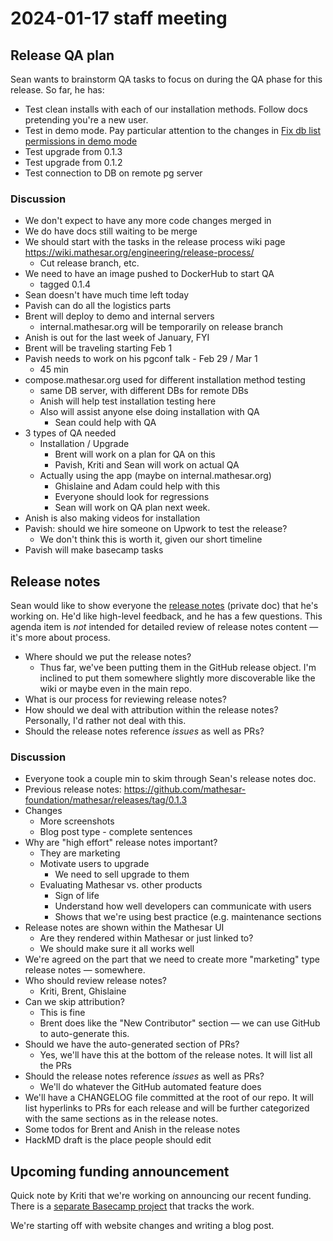 # 2024-01-17 staff meeting

## Release QA plan

Sean wants to brainstorm QA tasks to focus on during the QA phase for this release. So far, he has:

- Test clean installs with each of our installation methods. Follow docs pretending you're a new user.
- Test in demo mode. Pay particular attention to the changes in [Fix db list permissions in demo mode](https://github.com/mathesar-foundation/mathesar/pull/3129)
- Test upgrade from 0.1.3
- Test upgrade from 0.1.2
- Test connection to DB on remote pg server

### Discussion

- We don't expect to have any more code changes merged in
- We do have docs still waiting to be merge
- We should start with the tasks in the release process wiki page https://wiki.mathesar.org/engineering/release-process/
    - Cut release branch, etc.
- We need to have an image pushed to DockerHub to start QA
    - tagged 0.1.4
- Sean doesn't have much time left today
- Pavish can do all the logistics parts
- Brent will deploy to demo and internal servers
    - internal.mathesar.org will be temporarily on release branch
- Anish is out for the last week of January, FYI
- Brent will be traveling starting Feb 1
- Pavish needs to work on his pgconf talk - Feb 29 / Mar 1
    - 45 min
- compose.mathesar.org used for different installation method testing
    - same DB server, with different DBs for remote DBs
    - Anish will help test installation testing here
    - Also will assist anyone else doing installation with QA
        - Sean could help with QA
- 3 types of QA needed
    - Installation / Upgrade
        - Brent will work on a plan for QA on this
        - Pavish, Kriti and Sean will work on actual QA
    - Actually using the app (maybe on internal.mathesar.org)
        - Ghislaine and Adam could help with this
        - Everyone should look for regressions
        - Sean will work on QA plan next week.
- Anish is also making videos for installation
- Pavish: should we hire someone on Upwork to test the release?
    - We don't think this is worth it, given our short timeline
- Pavish will make basecamp tasks

## Release notes

Sean would like to show everyone the [release notes](https://hackmd.io/1_GFzwjCQ_-JbuORmir_9Q?edit) (private doc) that he's working on. He'd like high-level feedback, and he has a few questions. This agenda item is _not_ intended for detailed review of release notes content — it's more about process.

- Where should we put the release notes?
    - Thus far, we've been putting them in the GitHub release object. I'm inclined to put them somewhere slightly more discoverable like the wiki or maybe even in the main repo.
- What is our process for reviewing release notes?
- How should we deal with attribution within the release notes? Personally, I'd rather not deal with this.
- Should the release notes reference _issues_ as well as PRs?

### Discussion

- Everyone took a couple min to skim through Sean's release notes doc.
- Previous release notes: https://github.com/mathesar-foundation/mathesar/releases/tag/0.1.3
- Changes
    - More screenshots
    - Blog post type - complete sentences
- Why are "high effort" release notes important?
    - They are marketing
    - Motivate users to upgrade
        - We need to sell upgrade to them
    - Evaluating Mathesar vs. other products
        - Sign of life
        - Understand how well developers can communicate with users
        - Shows that we're using best practice (e.g. maintenance sections
- Release notes are shown within the Mathesar UI
    - Are they rendered within Mathesar or just linked to?
    - We should make sure it all works well
- We're agreed on the part that we need to create more "marketing" type release notes — somewhere.
- Who should review release notes?
    - Kriti, Brent, Ghislaine
- Can we skip attribution?
    - This is fine
    - Brent does like the "New Contributor" section — we can use GitHub to auto-generate this.
- Should we have the auto-generated section of PRs?
    - Yes, we'll have this at the bottom of the release notes. It will list all the PRs
- Should the release notes reference _issues_ as well as PRs?
    - We'll do whatever the GitHub automated feature does
- We'll have a CHANGELOG file committed at the root of our repo. It will list hyperlinks to PRs for each release and will be further categorized with the same sections as in the release notes.
- Some todos for Brent and Anish in the release notes
- HackMD draft is the place people should edit

## Upcoming funding announcement
Quick note by Kriti that we're working on announcing our recent funding. There is a [separate Basecamp project]( https://3.basecamp.com/5718119/buckets/35366254/todosets/6806782737) that tracks the work.

We're starting off with website changes and writing a blog post.
